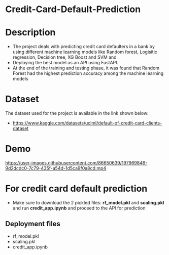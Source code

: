 # Credit-Card-Default-Prediction

# Description

- The project deals with predicting credit card defaulters in a bank by using different machine learning models like Random forest, Logisitic regression, Decision tree, XG Boost and SVM and 
- Deploying the best model as an API using FastAPI. 
- At the end of the training and testing phase, it was found that Random Forest had the highest prediction accuracy among the machine learning models

# Dataset
The dataset used for the project is available in the link shown below:

- https://www.kaggle.com/datasets/uciml/default-of-credit-card-clients-dataset


# Demo
https://user-images.githubusercontent.com/86650639/197969846-9d2dcdc0-7c79-435f-a54d-1d5ca9f0a8cd.mp4

# For credit card default prediction
- Make sure to download the 2 pickled files: **rf_model.pkl** and **scaling.pkl** and run **credit_app.ipynb** and proceed to the API for prediction

## Deployment files
- rf_model.pkl
- scaling.pkl
- credit_app.ipynb
